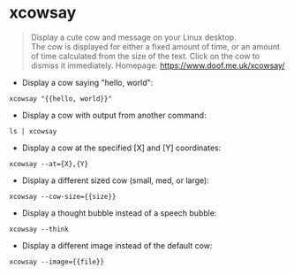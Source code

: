 # xcowsay

> Display a cute cow and message on your Linux desktop.  
> The cow is displayed for either a fixed amount of time, or an amount of time calculated from the size of the text. Click on the cow to dismiss it immediately.
> Homepage: <https://www.doof.me.uk/xcowsay/>

- Display a cow saying "hello, world":

`xcowsay "{{hello, world}}"`

- Display a cow with output from another command:

`ls | xcowsay`

- Display a cow at the specified [X] and [Y] coordinates:

`xcowsay --at={X},{Y}`

- Display a different sized cow (small, med, or large):

`xcowsay --cow-size={{size}}`

- Display a thought bubble instead of a speech bubble:

`xcowsay --think`

- Display a different image instead of the default cow:

`xcowsay --image={{file}}`
